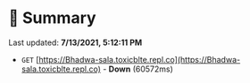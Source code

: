 # 📖 Summary
Last updated: **7/13/2021, 5:12:11 PM**

- `GET` [https://Bhadwa-sala.toxicblte.repl.co](https://Bhadwa-sala.toxicblte.repl.co) - **Down** (60572ms)
